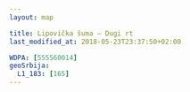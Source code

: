 ```yaml
---
layout: map

title: Lipovička šuma – Dugi rt
last_modified_at: 2018-05-23T23:37:50+02:00

WDPA: [555560014]
geoSrbija:
  L1_183: [165]
---
```

